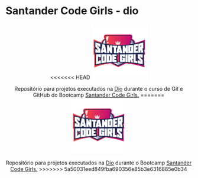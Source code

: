 # Santander Code Girls - dio

<p align="center">
<<<<<<< HEAD

<img src="./src/logo-bootcamp.png" alt="logo do bootcamp Santander Code Girls" height="150px" width="150px" >

<p align="center">
Repositório para projetos executados na <a href="https://www.dio.me/">Dio</a> durante o curso de Git e GitHub do Bootcamp <a href="https://web.dio.me/track/santander-code-girls">Santander Code Girls.</a>
=======
<img src="./image/logo-bootcamp.png" alt="logo do bootcamp Santander Code Girls" height="150px" width="150px" >
</p>

<p align="center">
Repositório para projetos executados na <a href="https://www.dio.me/">Dio</a> durante o Bootcamp <a href="https://web.dio.me/track/santander-code-girls">Santander Code Girls.</a>
>>>>>>> 5a50031eed849fba690356e85b3e6316885e0b34
</p>
